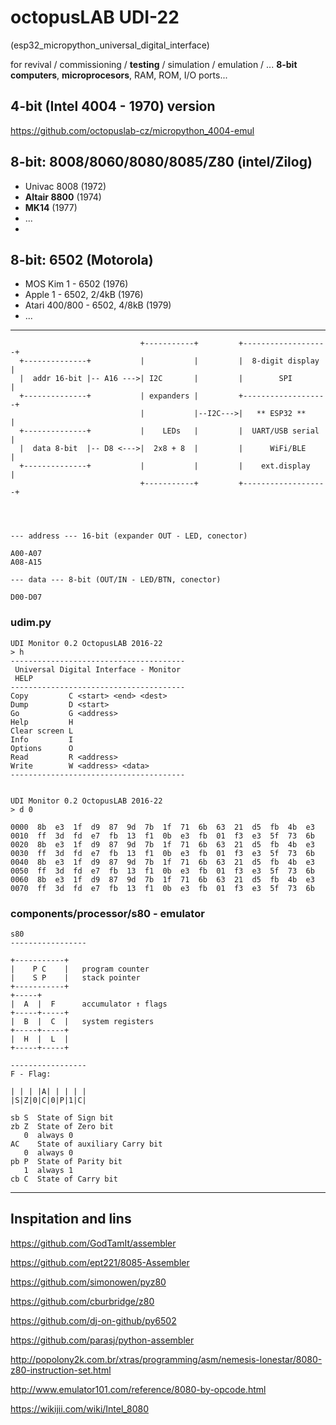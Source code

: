 # octopusLAB UDI-22

(esp32_micropython_universal_digital_interface)

for revival / commissioning / **testing** / simulation / emulation / ... **8-bit computers**, **microprocesors**, RAM, ROM, I/O ports...

## 4-bit (Intel 4004 - 1970) version

https://github.com/octopuslab-cz/micropython_4004-emul


## 8-bit: 8008/8060/8080/8085/Z80 (intel/Zilog)
- Univac 8008 (1972)
- **Altair 8800** (1974)
- **MK14** (1977)
- ...
- 
## 8-bit: 6502 (Motorola)
- MOS Kim 1 - 6502 (1976)
- Apple 1 - 6502, 2/4kB (1976) 
- Atari 400/800 - 6502, 4/8kB (1979)
- ...
---

```
                             +-----------+         +-------------------+
  +--------------+           |           |         |  8-digit display  |
  |  addr 16-bit |-- A16 --->| I2C       |         |        SPI        |
  +--------------+           | expanders |         +-------------------+
                             |           |--I2C--->|   ** ESP32 **     |            
  +--------------+           |    LEDs   |         |  UART/USB serial  |
  |  data 8-bit  |-- D8 <--->|  2x8 + 8  |         |      WiFi/BLE     |
  +--------------+           |           |         |    ext.display    |
                             +-----------+         +-------------------+
                                    



--- address --- 16-bit (expander OUT - LED, conector)

A00-A07
A08-A15

--- data --- 8-bit (OUT/IN - LED/BTN, conector)

D00-D07

```




### udim.py

```
UDI Monitor 0.2 OctopusLAB 2016-22
> h
---------------------------------------
 Universal Digital Interface - Monitor
 HELP
---------------------------------------
Copy         C <start> <end> <dest>
Dump         D <start>
Go           G <address>
Help         H
Clear screen L
Info         I
Options      O
Read         R <address>
Write        W <address> <data>
---------------------------------------


UDI Monitor 0.2 OctopusLAB 2016-22
> d 0

0000  8b  e3  1f  d9  87  9d  7b  1f  71  6b  63  21  d5  fb  4b  e3
0010  ff  3d  fd  e7  fb  13  f1  0b  e3  fb  01  f3  e3  5f  73  6b
0020  8b  e3  1f  d9  87  9d  7b  1f  71  6b  63  21  d5  fb  4b  e3
0030  ff  3d  fd  e7  fb  13  f1  0b  e3  fb  01  f3  e3  5f  73  6b
0040  8b  e3  1f  d9  87  9d  7b  1f  71  6b  63  21  d5  fb  4b  e3
0050  ff  3d  fd  e7  fb  13  f1  0b  e3  fb  01  f3  e3  5f  73  6b
0060  8b  e3  1f  d9  87  9d  7b  1f  71  6b  63  21  d5  fb  4b  e3
0070  ff  3d  fd  e7  fb  13  f1  0b  e3  fb  01  f3  e3  5f  73  6b

```


### components/processor/s80 - emulator

```
s80
-----------------

+-----------+
|    P C    |   program counter
|    S P    |   stack pointer
+-----------+
+-----+
|  A  |  F      accumulator ↑ flags
+-----+-----+
|  B  |  C  |   system registers
+-----+-----+
|  H  |  L  |
+-----+-----+

-----------------
F - Flag:

| | | |A| | | | |
|S|Z|0|C|0|P|1|C|

sb S  State of Sign bit
zb Z  State of Zero bit
   0  always 0
AC    State of auxiliary Carry bit
   0  always 0
pb P  State of Parity bit
   1  always 1
cb C  State of Carry bit
```


---

## Inspitation and lins


https://github.com/GodTamIt/assembler

https://github.com/ept221/8085-Assembler

https://github.com/simonowen/pyz80

https://github.com/cburbridge/z80

https://github.com/dj-on-github/py6502

https://github.com/parasj/python-assembler

http://popolony2k.com.br/xtras/programming/asm/nemesis-lonestar/8080-z80-instruction-set.html

http://www.emulator101.com/reference/8080-by-opcode.html

https://wikijii.com/wiki/Intel_8080

